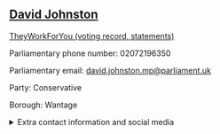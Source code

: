 ## <a href="https://members.parliament.uk/member/4761/contact">David Johnston</a>

<a href="https://www.theyworkforyou.com/mp/25924/david_johnston/wantage">TheyWorkForYou (voting record, statements)</a> 

Parliamentary phone number: 02072196350 

Parliamentary email: david.johnston.mp@parliament.uk 

Party: Conservative 

Borough: Wantage 

<details><summary>Extra contact information and social media</summary> 
<li>Website: https://www.david-johnston.org.uk/</li>
<li>Twitter: https://twitter.com/david4wantage</li>
<li>Constituency office phone number:</li>
<li>Constituency office email:</li>
<li>Facebook: https://www.facebook.com/davidjohnston4wantage/</li>
<li>Instagram:</li>
<li>Youtube:</li>
<li>Linkedin:</li>
<li>Government department phone number:</li>
<li>Government department email:</li>
<li>Threads:</li>
<li>Party office phone number:</li>
<li>Party office email:</li>
<li>Tiktok:</li>
</details>